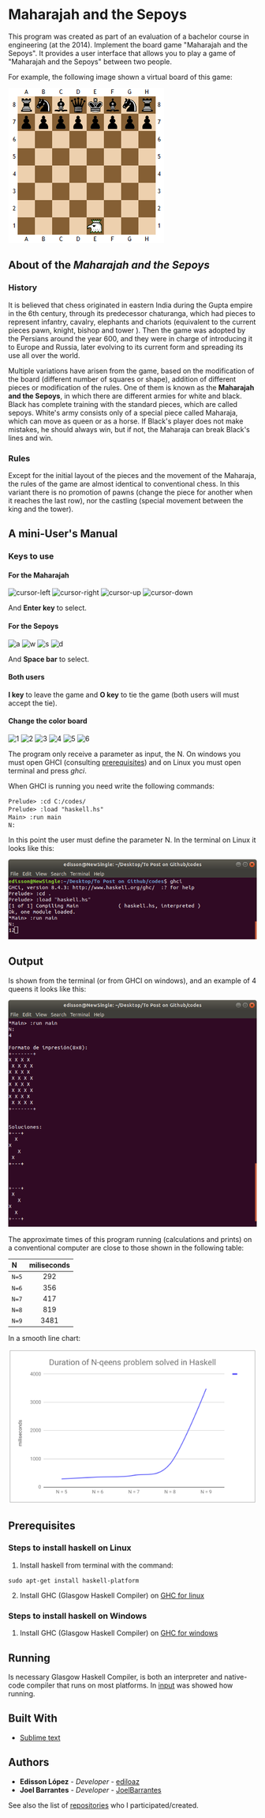 # Maharajah and the Sepoys

This program was created as part of an evaluation of a bachelor course in engineering (at the 2014). Implement the board game "Maharajah and the Sepoys". It provides a user interface that allows you to play a game of "Maharajah and the Sepoys" between two people.

For example, the following image shown a virtual board of this game:

![Example of board of the Maharajah and the Sepoys](https://github.com/ediloaz/Maharajah-and-the-Sepoys/blob/master/settings/board.png)


## About of the *Maharajah and the Sepoys*

### History
It is believed that chess originated in eastern India during the Gupta empire in the 6th century, through its predecessor chaturanga, which had pieces to represent infantry, cavalry, elephants and chariots (equivalent to the current pieces pawn, knight, bishop and tower ). Then the game was adopted by the Persians around the year 600, and they were in charge of introducing it to Europe and Russia, later evolving to its current form and spreading its use all over the world.

Multiple variations have arisen from the game, based on the modification of the board (different number of squares or shape), addition of different pieces or modification of the rules. One of them is known as the **Maharajah and the Sepoys**, in which there are different armies for white and black. Black has complete training with the standard pieces, which are called sepoys. White's army consists only of a special piece called Maharaja, which can move as queen or as a horse. If Black's player does not make mistakes, he should always win, but if not, the Maharaja can break Black's lines and win.


### Rules
Except for the initial layout of the pieces and the movement of the Maharaja, the rules of the game are almost identical to conventional chess. In this variant there is no promotion of pawns (change the piece for another when it reaches the last row), nor the castling (special movement between the king and the tower).


## A mini-User's Manual

### Keys to use

#### For the Maharajah

![cursor-left](https://github.com/q2apro/keyboard-keys-speedflips/blob/master/single-keys-blank/200dpi/cursor-left.png)  ![cursor-right](https://github.com/q2apro/keyboard-keys-speedflips/blob/master/single-keys-blank/200dpi/cursor-right.png)  ![cursor-up](https://github.com/q2apro/keyboard-keys-speedflips/blob/master/single-keys-blank/200dpi/cursor-up.png)  ![cursor-down](https://github.com/q2apro/keyboard-keys-speedflips/blob/master/single-keys-blank/200dpi/cursor-down.png) 

And **Enter key** to select.

#### For the Sepoys
![a](https://github.com/q2apro/keyboard-keys-speedflips/blob/master/single-keys-blank/200dpi/a.png)  ![w](https://github.com/q2apro/keyboard-keys-speedflips/blob/master/single-keys-blank/200dpi/w.png)  ![s](https://github.com/q2apro/keyboard-keys-speedflips/blob/master/single-keys-blank/200dpi/s.png)  ![d](https://github.com/q2apro/keyboard-keys-speedflips/blob/master/single-keys-blank/200dpi/d.png) 
 
And **Space bar** to select.

#### Both users
**I key** to leave the game and **O key** to tie the game (both users will must accept the tie).

#### Change the color board
![1](https://github.com/q2apro/keyboard-keys-speedflips/blob/master/single-keys-blank/200dpi/1.png)  ![2](https://github.com/q2apro/keyboard-keys-speedflips/blob/master/single-keys-blank/200dpi/2.png)  ![3](https://github.com/q2apro/keyboard-keys-speedflips/blob/master/single-keys-blank/200dpi/3.png)  ![4](https://github.com/q2apro/keyboard-keys-speedflips/blob/master/single-keys-blank/200dpi/4.png)  ![5](https://github.com/q2apro/keyboard-keys-speedflips/blob/master/single-keys-blank/200dpi/5.png)  ![6](https://github.com/q2apro/keyboard-keys-speedflips/blob/master/single-keys-blank/200dpi/6.png) 






The program only receive a parameter as input, the N. On windows you must open GHCI (consulting [prerequisites](https://github.com/ediloaz/n-queens-problem-HASKELL#prerequisites)) and on Linux you must open terminal and press *ghci*.

When GHCI is running you need write the following commands:
```
Prelude> :cd C:/codes/
Prelude> :load "haskell.hs"
Main> :run main
N:
```

In this point the user must define the parameter N. In the terminal on Linux it looks like this:

![Screenshot of an input](https://github.com/ediloaz/n-queens-problem-HASKELL/blob/master/settings/input.png)


## Output

Is shown from the terminal (or from GHCI on windows), and an example of 4 queens it looks like this:

![Screenshot of an output](https://github.com/ediloaz/n-queens-problem-HASKELL/blob/master/settings/output.png)

The approximate times of this program running (calculations and prints) on a conventional computer are close to those shown in the following table:

| N | miliseconds | 
| :---         |     :---:      | 
| `N=5`   | 292     | 
| `N=6`   | 356     | 
| `N=7`   | 417     | 
| `N=8`   | 819     | 
| `N=9`   | 3481     | 

In a smooth line chart:

![Screenshot of an output](https://github.com/ediloaz/n-queens-problem-HASKELL/blob/master/settings/graphic.png)


## Prerequisites

### Steps to install haskell on Linux
 1. Install haskell from terminal with the command: 
 ```
sudo apt-get install haskell-platform
```
 2. Install GHC (Glasgow Haskell Compiler) on [GHC for linux](https://www.haskell.org/ghc/)

### Steps to install haskell on Windows
 1. Install GHC (Glasgow Haskell Compiler) on [GHC for windows](https://www.haskell.org/ghc/) 


## Running

Is necessary Glasgow Haskell Compiler, is both an interpreter and native-code compiler that runs on most platforms. In [input](https://github.com/ediloaz/n-queens-problem-HASKELL#prerequisites) was showed how running.

## Built With

* [Sublime text](https://www.sublimetext.com/3)


## Authors

* **Edisson López** - *Developer* - [ediloaz](https://github.com/ediloaz)
* **Joel Barrantes** - *Developer* - [JoelBarrantes](https://github.com/JoelBarrantes)


See also the list of [repositories](https://github.com/ediloaz?tab=repositories) who I participated/created.
